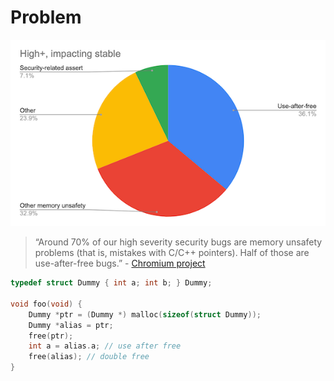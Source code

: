 # Problem

![](../img/chromium.png)

> “Around 70% of our high severity security bugs are memory unsafety problems
> (that is, mistakes with C/C++ pointers). Half of those are use-after-free
> bugs.” - [Chromium project](https://www.chromium.org/Home/chromium-security/memory-safety)

```c
typedef struct Dummy { int a; int b; } Dummy;

void foo(void) {
    Dummy *ptr = (Dummy *) malloc(sizeof(struct Dummy));
    Dummy *alias = ptr;
    free(ptr);
    int a = alias.a; // use after free
    free(alias); // double free
}
```
